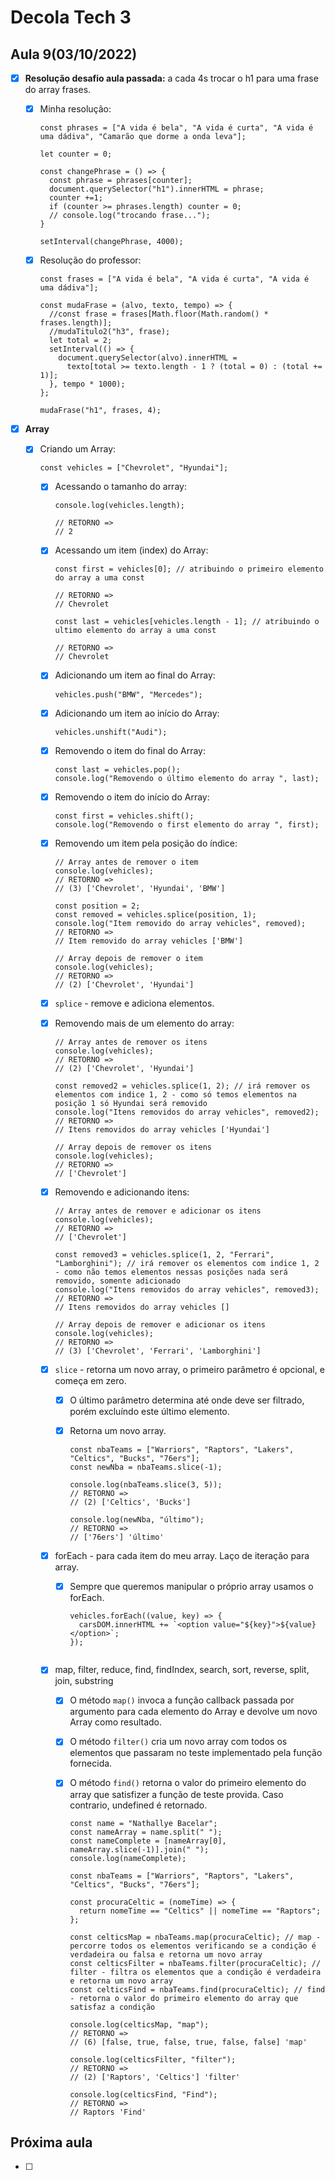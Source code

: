 # Decola Tech 3

## Aula 9(03/10/2022)

- [x] **Resolução desafio aula passada:** a cada 4s trocar o h1 para uma frase do array frases.
  - [x] Minha resolução:

    ``` JS
    const phrases = ["A vida é bela", "A vida é curta", "A vida é uma dádiva", "Camarão que dorme a onda leva"];

    let counter = 0;

    const changePhrase = () => {
      const phrase = phrases[counter];
      document.querySelector("h1").innerHTML = phrase;
      counter +=1;
      if (counter >= phrases.length) counter = 0;
      // console.log("trocando frase...");
    }

    setInterval(changePhrase, 4000);
    ```

  - [x] Resolução do professor:

    ``` JS
    const frases = ["A vida é bela", "A vida é curta", "A vida é uma dádiva"];

    const mudaFrase = (alvo, texto, tempo) => {
      //const frase = frases[Math.floor(Math.random() * frases.length)];
      //mudaTitulo2("h3", frase);
      let total = 2;
      setInterval(() => {
        document.querySelector(alvo).innerHTML =
          texto[total >= texto.length - 1 ? (total = 0) : (total += 1)];
      }, tempo * 1000);
    };

    mudaFrase("h1", frases, 4);
    ```

- [x] **Array**

  -[x] Criando um Array:

    ``` JS
    const vehicles = ["Chevrolet", "Hyundai"];
    ```

    - [x] Acessando o tamanho do array:

      ``` JS
      console.log(vehicles.length);

      // RETORNO =>
      // 2
      ```

    - [x] Acessando um item (index) do Array:

      ``` JS
      const first = vehicles[0]; // atribuindo o primeiro elemento do array a uma const

      // RETORNO =>
      // Chevrolet
      ```

      ``` JS
      const last = vehicles[vehicles.length - 1]; // atribuindo o ultimo elemento do array a uma const

      // RETORNO =>
      // Chevrolet
      ```

    - [x] Adicionando um item ao final do Array:

      ``` JS
      vehicles.push("BMW", "Mercedes");
      ```

    - [x] Adicionando um item ao início do Array:

      ``` JS
      vehicles.unshift("Audi");
      ```

    - [x] Removendo o item do final do Array:

      ``` JS
      const last = vehicles.pop();
      console.log("Removendo o último elemento do array ", last);
      ```

    - [x] Removendo o item do início do Array:

      ``` JS
      const first = vehicles.shift();
      console.log("Removendo o first elemento do array ", first);
      ```

    - [x] Removendo um item pela posição do índice:

      ``` JS
      // Array antes de remover o item
      console.log(vehicles);
      // RETORNO =>
      // (3) ['Chevrolet', 'Hyundai', 'BMW']

      const position = 2;
      const removed = vehicles.splice(position, 1);
      console.log("Item removido do array vehicles", removed);
      // RETORNO =>
      // Item removido do array vehicles ['BMW']

      // Array depois de remover o item
      console.log(vehicles);
      // RETORNO =>
      // (2) ['Chevrolet', 'Hyundai']
      ```

    - [x] `splice` - remove e adiciona elementos.

    - [x] Removendo mais de um elemento do array:

      ``` JS
      // Array antes de remover os itens
      console.log(vehicles);
      // RETORNO =>
      // (2) ['Chevrolet', 'Hyundai']

      const removed2 = vehicles.splice(1, 2); // irá remover os elementos com indice 1, 2 - como só temos elementos na posição 1 só Hyundai será removido
      console.log("Itens removidos do array vehicles", removed2);
      // RETORNO =>
      // Itens removidos do array vehicles ['Hyundai']

      // Array depois de remover os itens
      console.log(vehicles);
      // RETORNO =>
      // ['Chevrolet']
      ```

    - [x] Removendo e adicionando itens:

      ``` JS
      // Array antes de remover e adicionar os itens
      console.log(vehicles);
      // RETORNO =>
      // ['Chevrolet']

      const removed3 = vehicles.splice(1, 2, "Ferrari", "Lamborghini"); // irá remover os elementos com indice 1, 2 - como não temos elementos nessas posições nada será removido, somente adicionado
      console.log("Itens removidos do array vehicles", removed3);
      // RETORNO =>
      // Itens removidos do array vehicles []

      // Array depois de remover e adicionar os itens
      console.log(vehicles);
      // RETORNO =>
      // (3) ['Chevrolet', 'Ferrari', 'Lamborghini']
      ```

    - [x] `slice` - retorna um novo array, o primeiro parâmetro é opcional, e começa em zero.
      - [x] O último parâmetro determina até onde deve ser filtrado, porém excluíndo este último elemento.
      - [x] Retorna um novo array.

        ``` JS
        const nbaTeams = ["Warriors", "Raptors", "Lakers", "Celtics", "Bucks", "76ers"];
        const newNba = nbaTeams.slice(-1);

        console.log(nbaTeams.slice(3, 5));
        // RETORNO =>
        // (2) ['Celtics', 'Bucks']

        console.log(newNba, "último");
        // RETORNO =>
        // ['76ers'] 'último'
        ```

    - [x] forEach - para cada item do meu array. Laço de iteração para array.
      - [x] Sempre que queremos manipular o próprio array usamos o forEach.

        ``` JS
        vehicles.forEach((value, key) => {
          carsDOM.innerHTML += `<option value="${key}">${value}</option>`;
        });
      ```

    - [x] map, filter, reduce, find, findIndex, search, sort, reverse, split, join, substring

      - [x] O método `map()` invoca a função callback passada por argumento para cada elemento do Array e devolve um novo Array como resultado.
      - [x] O método `filter()` cria um novo array com todos os elementos que passaram no teste implementado pela função fornecida.
      - [x] O método `find()` retorna o valor do primeiro elemento do array que satisfizer a função de teste provida. Caso contrario, undefined é retornado.

        ``` JS
        const name = "Nathallye Bacelar";
        const nameArray = name.split(" ");
        const nameComplete = [nameArray[0], nameArray.slice(-1)].join(" ");
        console.log(nameComplete);

        const nbaTeams = ["Warriors", "Raptors", "Lakers", "Celtics", "Bucks", "76ers"];

        const procuraCeltic = (nomeTime) => {
          return nomeTime == "Celtics" || nomeTime == "Raptors";
        };

        const celticsMap = nbaTeams.map(procuraCeltic); // map - percorre todos os elementos verificando se a condição é verdadeira ou falsa e retorna um novo array
        const celticsFilter = nbaTeams.filter(procuraCeltic); // filter - filtra os elementos que a condição é verdadeira e retorna um novo array
        const celticsFind = nbaTeams.find(procuraCeltic); // find - retorna o valor do primeiro elemento do array que satisfaz a condição

        console.log(celticsMap, "map");
        // RETORNO =>
        // (6) [false, true, false, true, false, false] 'map'

        console.log(celticsFilter, "filter");
        // RETORNO =>
        // (2) ['Raptors', 'Celtics'] 'filter'

        console.log(celticsFind, "Find");
        // RETORNO =>
        // Raptors 'Find'
        ```

## Próxima aula

- [ ]

